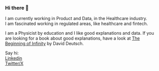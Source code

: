 ### Hi there 👋

I am currently working in Product and Data, in the Healthcare industry.    
I am fascinated working in regulated areas, like healthcare and fintech.

I am a Physicist by education and I like good explanations and data. If you are looking for a book about good explanations, have a look at [The Beginning of Infinity](https://www.goodreads.com/book/show/10483171-the-beginning-of-infinity) by David Deutsch. 

Say hi:   
[Linkedin](https://www.linkedin.com/in/chr7stos/)   
[Twitter/X](https://twitter.com/chr7stos)

<!--
**chr7stos/chr7stos** is a ✨ _special_ ✨ repository because its `README.md` (this file) appears on your GitHub profile.

Here are some ideas to get you started:

- 🔭 I’m currently working on ...
- 🌱 I’m currently learning more about Natural Language Processing and building apps with FastApi and React
- 👯 I’m looking to collaborate on ...
- 🤔 I’m looking for help with ...
- 💬 Ask me about ...
- 📫 How to reach me: ...
- 😄 Pronouns: ...
- ⚡ Fun fact: ...
-->
